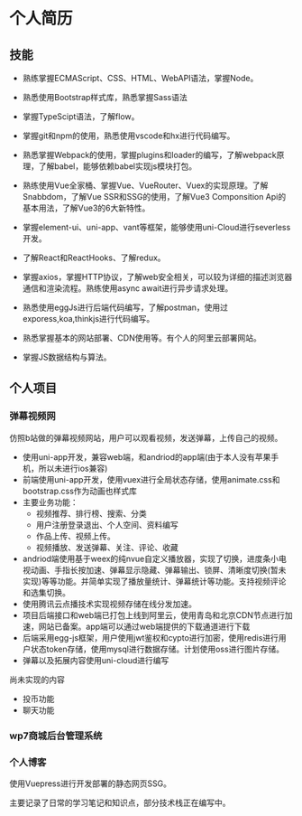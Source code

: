 # 个人简历

## 技能



- 熟练掌握ECMAScript、CSS、HTML、WebAPI语法，掌握Node。
- 熟悉使用Bootstrap样式库，熟悉掌握Sass语法
- 掌握TypeScipt语法，了解flow。

- 掌握git和npm的使用，熟悉使用vscode和hx进行代码编写。

- 熟悉掌握Webpack的使用，掌握plugins和loader的编写，了解webpack原理，了解babel，能够依赖babel实现js模块打包。
- 熟练使用Vue全家桶、掌握Vue、VueRouter、Vuex的实现原理。了解Snabbdom，了解Vue SSR和SSG的使用，了解Vue3 Componsition Api的基本用法，了解Vue3的6大新特性。
- 掌握element-ui、uni-app、vant等框架，能够使用uni-Cloud进行severless开发。
- 了解React和ReactHooks、了解redux。
- 掌握axios，掌握HTTP协议，了解web安全相关，可以较为详细的描述浏览器通信和渲染流程。熟练使用async await进行异步请求处理。
- 熟悉使用eggJs进行后端代码编写，了解postman，使用过exporess,koa,thinkjs进行代码编写。

- 熟悉掌握基本的网站部署、CDN使用等。有个人的阿里云部署网站。

- 掌握JS数据结构与算法。

## 个人项目

### 弹幕视频网

仿照b站做的弹幕视频网站，用户可以观看视频，发送弹幕，上传自己的视频。

- 使用uni-app开发，兼容web端，和andriod的app端(由于本人没有苹果手机，所以未进行ios兼容)
- 前端使用uni-app开发，使用vuex进行全局状态存储，使用animate.css和bootstrap.css作为动画也样式库
- 主要业务功能：
  - 视频推荐、排行榜、搜索、分类
  - 用户注册登录退出、个人空间、资料编写
  - 作品上传、视频上传。
  - 视频播放、发送弹幕、关注、评论、收藏
- andriod端使用基于weex的纯nvue自定义播放器，实现了切换，进度条小电视动画、手指长按加速、弹幕显示隐藏、弹幕输出、锁屏、清晰度切换(暂未实现)等等功能。并简单实现了播放量统计、弹幕统计等功能。支持视频评论和选集切换。
- 使用腾讯云点播技术实现视频存储在线分发加速。
- 项目后端接口和web端已打包上线到阿里云，使用青岛和北京CDN节点进行加速，网站已备案。app端可以通过web端提供的下载通道进行下载
- 后端采用egg-js框架，用户使用jwt鉴权和cypto进行加密，使用redis进行用户状态token存储，使用mysql进行数据存储。计划使用oss进行图片存储。
- 弹幕以及拓展内容使用uni-cloud进行编写

尚未实现的内容

- 投币功能
- 聊天功能

### wp7商城后台管理系统

### 个人博客

使用Vuepress进行开发部署的静态网页SSG。

主要记录了日常的学习笔记和知识点，部分技术栈正在编写中。